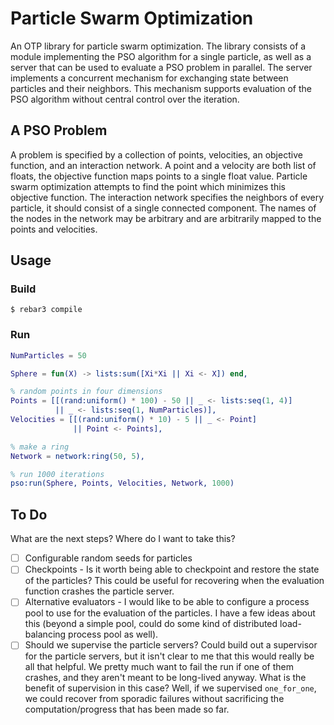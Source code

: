 # Particle Swarm Optimization

An OTP library for particle swarm optimization. The library consists of
a module implementing the PSO algorithm for a single particle, as well as
a server that can be used to evaluate a PSO problem in parallel. The server
implements a concurrent mechanism for exchanging state between particles and
their neighbors. This mechanism supports evaluation of the PSO algorithm
without central control over the iteration.

## A PSO Problem

A problem is specified by a collection of points, velocities, an objective
function, and an interaction network. A point and a velocity are both list of
floats, the objective function maps points to a single float value. Particle
swarm optimization attempts to find the point which minimizes this objective
function. The interaction network specifies the neighbors of every particle,
it should consist of a single connected component. The names of the nodes
in the network may be arbitrary and are arbitrarily mapped to the points and
velocities.

## Usage

### Build


    $ rebar3 compile

### Run

```erlang
NumParticles = 50

Sphere = fun(X) -> lists:sum([Xi*Xi || Xi <- X]) end,

% random points in four dimensions
Points = [[(rand:uniform() * 100) - 50 || _ <- lists:seq(1, 4)]
          || _ <- lists:seq(1, NumParticles)],
Velocities = [[(rand:uniform() * 10) - 5 || _ <- Point]
              || Point <- Points],

% make a ring
Network = network:ring(50, 5),

% run 1000 iterations
pso:run(Sphere, Points, Velocities, Network, 1000)
```

## To Do

What are the next steps? Where do I want to take this?

- [ ] Configurable random seeds for particles
- [ ] Checkpoints - Is it worth being able to checkpoint and restore
      the state of the particles? This could be useful for recovering
      when the evaluation function crashes the particle server.
- [ ] Alternative evaluators - I would like to be able to configure a
      process pool to use for the evaluation of the particles. I have
      a few ideas about this (beyond a simple pool, could do some kind
      of distributed load-balancing process pool as well).
- [ ] Should we supervise the particle servers? Could build out a
      supervisor for the particle servers, but it isn't clear to me
      that this would really be all that helpful. We pretty much want
      to fail the run if one of them crashes, and they aren't meant to
      be long-lived anyway. What is the benefit of supervision in this
      case? Well, if we supervised `one_for_one`, we could recover
      from sporadic failures without sacrificing the
      computation/progress that has been made so far.
